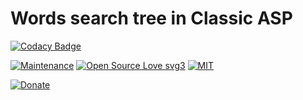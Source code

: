 # Words search tree in Classic ASP

[![Codacy Badge](https://app.codacy.com/project/badge/Grade/0170adcbf22345cf90855a8f90957a19)](https://app.codacy.com/gh/R0mb0/Words_search_tree_in_classic_asp/dashboard?utm_source=gh&utm_medium=referral&utm_content=&utm_campaign=Badge_grade)

[![Maintenance](https://img.shields.io/badge/Maintained%3F-yes-green.svg)](https://github.com/R0mb0/Words_search_tree_in_classic_asp)
[![Open Source Love svg3](https://badges.frapsoft.com/os/v3/open-source.svg?v=103)](https://github.com/R0mb0/Words_search_tree_in_classic_asp)
[![MIT](https://img.shields.io/badge/License-MIT-blue.svg)](https://opensource.org/license/mit)

[![Donate](https://img.shields.io/badge/PayPal-Donate%20to%20Author-blue.svg)](http://paypal.me/R0mb0)
